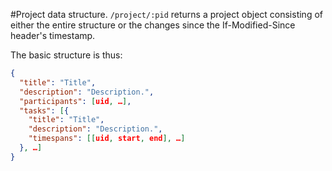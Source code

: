 #Project data structure.
`/project/:pid` returns a project object consisting of either the entire structure or the changes since the If-Modified-Since header's timestamp.

The basic structure is thus:
```json
{
  "title": "Title",
  "description": "Description.",
  "participants": [uid, …],
  "tasks": [{
    "title": "Title",
    "description": "Description.",
    "timespans": [[uid, start, end], …]
  }, …]
}
```
